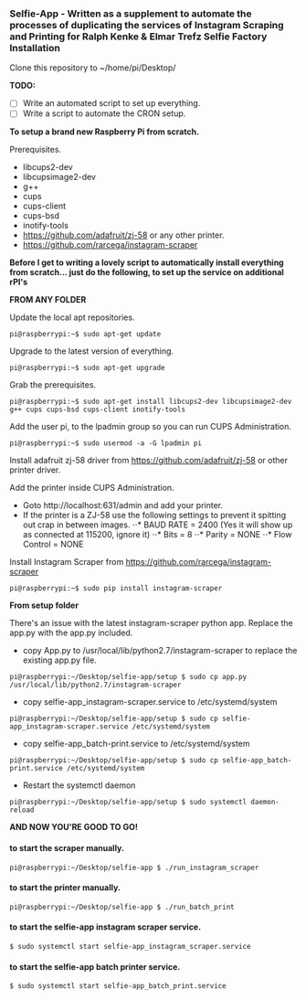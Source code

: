 ### Selfie-App - Written as a supplement to automate the processes of duplicating the services of Instagram Scraping and Printing for Ralph Kenke & Elmar Trefz Selfie Factory Installation ###

Clone this repository to ~/home/pi/Desktop/

**TODO:**
- [ ] Write an automated script to set up everything.
- [ ] Write a script to automate the CRON setup.

**To setup a brand new Raspberry Pi from scratch.**

Prerequisites.

- libcups2-dev
- libcupsimage2-dev
- g++
- cups
- cups-client
- cups-bsd
- inotify-tools
- https://github.com/adafruit/zj-58 or any other printer.
- https://github.com/rarcega/instagram-scraper

**Before I get to writing a lovely script to automatically install everything from scratch... just do the following, to set up the service on additional rPI's**

__FROM ANY FOLDER__

Update the local apt repositories.
```console
pi@raspberrypi:~$ sudo apt-get update
```
Upgrade to the latest version of everything.
```console
pi@raspberrypi:~$ sudo apt-get upgrade
```
Grab the prerequisites.
```console
pi@raspberrypi:~$ sudo apt-get install libcups2-dev libcupsimage2-dev g++ cups cups-bsd cups-client inotify-tools
```
Add the user pi, to the lpadmin group so you can run CUPS Administration.
```console
pi@raspberrypi:~$ sudo usermod -a -G lpadmin pi
```
Install adafruit zj-58 driver from https://github.com/adafruit/zj-58
 or other printer driver.
 
Add the printer inside CUPS Administration.
* Goto http://localhost:631/admin and add your printer.
* If the printer is a ZJ-58 use the following settings to prevent it spitting out crap in between images.
⋅⋅* BAUD RATE = 2400 (Yes it will show up as connected at 115200, ignore it)
⋅⋅* Bits = 8
⋅⋅* Parity = NONE
⋅⋅* Flow Control = NONE

Install Instagram Scraper from https://github.com/rarcega/instagram-scraper
```console
pi@raspberrypi:~$ sudo pip install instagram-scraper
```

__From setup folder__

There's an issue with the latest instagram-scraper python app. Replace the app.py with the app.py included.
* copy App.py to /usr/local/lib/python2.7/instagram-scraper to replace the existing app.py file.
```console
pi@raspberrypi:~/Desktop/selfie-app/setup $ sudo cp app.py /usr/local/lib/python2.7/instagram-scraper
```

* copy selfie-app_instagram-scraper.service to /etc/systemd/system
```console
pi@raspberrypi:~/Desktop/selfie-app/setup $ sudo cp selfie-app_instagram-scraper.service /etc/systemd/system
```
* copy selfie-app_batch-print.service to /etc/systemd/system
```console
pi@raspberrypi:~/Desktop/selfie-app/setup $ sudo cp selfie-app_batch-print.service /etc/systemd/system
```
* Restart the systemctl daemon
```console
pi@raspberrypi:~/Desktop/selfie-app/setup $ sudo systemctl daemon-reload
```

**AND NOW YOU'RE GOOD TO GO!**

#### to start the scraper manually. ####
```console
pi@raspberrypi:~/Desktop/selfie-app $ ./run_instagram_scraper
```
#### to start the printer manually. ####
```console
pi@raspberrypi:~/Desktop/selfie-app $ ./run_batch_print
```
#### to start the selfie-app instagram scraper service. ####
```console
$ sudo systemctl start selfie-app_instagram_scraper.service
```
#### to start the selfie-app batch printer service. ####
```console
$ sudo systemctl start selfie-app_batch_print.service
```
